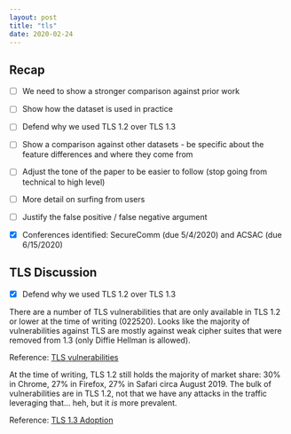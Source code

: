 ```yaml
---
layout: post
title: "tls"
date: 2020-02-24
---
```


Recap
---------
- [ ] We need to show a stronger comparison against prior work
- [ ] Show how the dataset is used in practice
- [ ] Defend why we used TLS 1.2 over TLS 1.3
- [ ] Show a comparison against other datasets - be specific about the feature differences and where they come from 
- [ ] Adjust the tone of the paper to be easier to follow (stop going from technical to high level)
- [ ] More detail on surfing from users 
- [ ] Justify the false positive / false negative argument 
- [x] Conferences identified: SecureComm (due 5/4/2020) and ACSAC (due 6/15/2020)


## TLS Discussion
- [x] Defend why we used TLS 1.2 over TLS 1.3

There are a number of TLS vulnerabilities that are only available in TLS 1.2 or lower at the time of writing (022520). Looks like the majority of vulnerabilities against TLS are mostly against weak cipher suites that were removed from 1.3
(only Diffie Hellman is allowed). 

Reference: 
[TLS vulnerabilities](https://www.cloudinsidr.com/content/known-attack-vectors-against-tls-implementation-vulnerabilities/)

At the time of writing, TLS 1.2 still holds the majority of market share: 30% in Chrome, 27% in Firefox, 27% in Safari circa August 2019. The bulk of vulnerabilities are in TLS 1.2, not that we have any attacks in the traffic leveraging that... heh, but it *is* more prevalent.

Reference: 
[TLS 1.3 Adoption](https://ietf.org/blog/tls13-adoption/)

